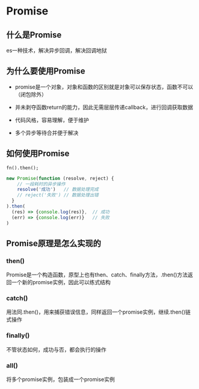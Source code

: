 # Promise

## 什么是Promise

es一种技术，解决异步回调，解决回调地狱

## 为什么要使用Promise

* promise是一个对象，对象和函数的区别就是对象可以保存状态，函数不可以（闭包除外）

* 并未剥夺函数return的能力，因此无需层层传递callback，进行回调获取数据

* 代码风格，容易理解，便于维护

* 多个异步等待合并便于解决

## 如何使用Promise

`fn().then();`

```js
new Promise(function (resolve, reject) {
    // 一段耗时的异步操作
    resolve('成功')   // 数据处理完成
    // reject('失败') // 数据处理出错
  }
).then(
  (res) => {console.log(res)},  // 成功
  (err) => {console.log(err)}   // 失败
)
```

## Promise原理是怎么实现的

### then\(\)

Promise是一个构造函数，原型上也有then、catch、finally方法，.then\(\)方法返回一个新的promise实例，因此可以练式结构

### catch\(\)

用法同.then\(\)，用来捕获错误信息，同样返回一个promise实例，继续.then\(\)链式操作

### finally\(\)

不管状态如何，成功与否，都会执行的操作

### all\(\)

将多个promise实例，包装成一个promise实例



